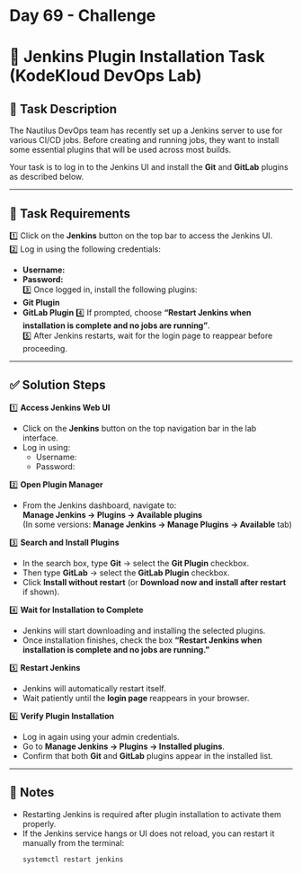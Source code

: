 # Day 69 - Challenge 
# 🧩 Jenkins Plugin Installation Task (KodeKloud DevOps Lab)

## 📜 Task Description
The Nautilus DevOps team has recently set up a Jenkins server to use for various CI/CD jobs. Before creating and running jobs, they want to install some essential plugins that will be used across most builds.

Your task is to log in to the Jenkins UI and install the **Git** and **GitLab** plugins as described below.

---

## 🎯 Task Requirements

1️⃣ Click on the **Jenkins** button on the top bar to access the Jenkins UI.  
2️⃣ Log in using the following credentials:
   - **Username:** 
   - **Password:**  
3️⃣ Once logged in, install the following plugins:
   - **Git Plugin**
   - **GitLab Plugin**
4️⃣ If prompted, choose **“Restart Jenkins when installation is complete and no jobs are running”**.  
5️⃣ After Jenkins restarts, wait for the login page to reappear before proceeding.

---

## ✅ Solution Steps

1️⃣ **Access Jenkins Web UI**
- Click on the **Jenkins** button on the top navigation bar in the lab interface.  
- Log in using:
  - Username: 
  - Password:   

2️⃣ **Open Plugin Manager**
- From the Jenkins dashboard, navigate to:  
  **Manage Jenkins → Plugins → Available plugins**  
  (In some versions: **Manage Jenkins → Manage Plugins → Available** tab)

3️⃣ **Search and Install Plugins**
- In the search box, type **Git** → select the **Git Plugin** checkbox.  
- Then type **GitLab** → select the **GitLab Plugin** checkbox.  
- Click **Install without restart** (or **Download now and install after restart** if shown).

4️⃣ **Wait for Installation to Complete**
- Jenkins will start downloading and installing the selected plugins.  
- Once installation finishes, check the box **“Restart Jenkins when installation is complete and no jobs are running.”**

5️⃣ **Restart Jenkins**
- Jenkins will automatically restart itself.  
- Wait patiently until the **login page** reappears in your browser.

6️⃣ **Verify Plugin Installation**
- Log in again using your admin credentials.  
- Go to **Manage Jenkins → Plugins → Installed plugins**.  
- Confirm that both **Git** and **GitLab** plugins appear in the installed list.

---

## 🧠 Notes
- Restarting Jenkins is required after plugin installation to activate them properly.  
- If the Jenkins service hangs or UI does not reload, you can restart it manually from the terminal:  
  ```bash
  systemctl restart jenkins

